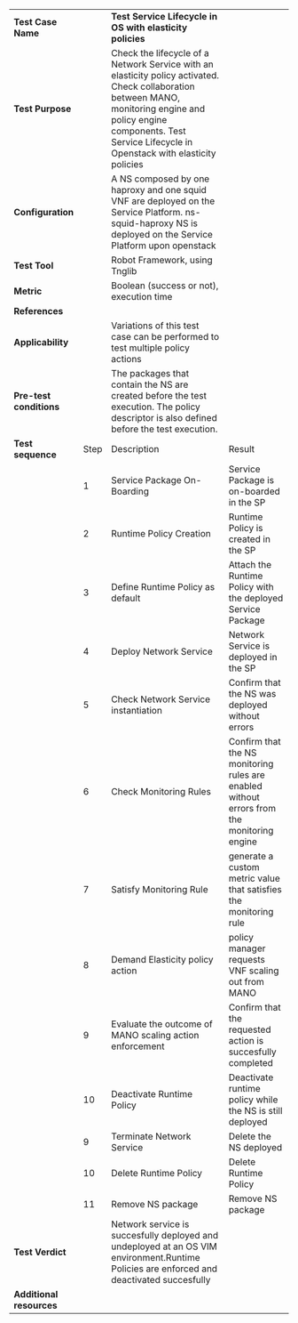 |||||
| :--- | :--- | :--- | :--- |
| __Test Case Name__ | | __Test Service Lifecycle in OS with elasticity policies__ | |
| __Test Purpose__ | | Check the lifecycle of a Network Service with an elasticity policy activated. Check collaboration between MANO, monitoring engine and policy engine components. Test Service Lifecycle in Openstack with elasticity policies| |
| __Configuration__ | | A NS composed by one haproxy and one squid VNF are deployed on the Service Platform. ns-squid-haproxy NS is deployed on the Service Platform upon openstack| |
| __Test Tool__ | | Robot Framework, using Tnglib | |
| __Metric__ | | Boolean (success or not), execution time | |
| __References__ | |  | |
| __Applicability__ | | Variations of this test case can be performed to test multiple policy actions  | |
| __Pre-test conditions__ | | The packages that contain the NS are created before the test execution. The policy descriptor is also defined before the test execution.| |
| __Test sequence__ | Step | Description | Result |
| | 1 | Service Package On-Boarding | Service Package is on-boarded in the SP|
| | 2 | Runtime Policy Creation | Runtime Policy is created in the SP |
| | 3 | Define Runtime Policy as default | Attach the Runtime Policy with the deployed Service Package |
| | 4 | Deploy Network Service | Network Service is deployed in the SP |
| | 5 | Check Network Service instantiation | Confirm that the NS was deployed without errors |
| | 6 | Check Monitoring Rules | Confirm that the NS monitoring rules are enabled without errors from the monitoring engine |
| | 7 | Satisfy Monitoring Rule | generate a custom metric value that satisfies the monitoring rule |
| | 8 | Demand Elasticity policy action | policy manager requests VNF scaling out from MANO |
| | 9 | Evaluate the outcome of MANO scaling action enforcement | Confirm that the requested action is succesfully completed |
| | 10 | Deactivate Runtime Policy | Deactivate runtime policy while the NS is still deployed |
| | 9 | Terminate Network Service | Delete the NS deployed |
| | 10 | Delete Runtime Policy | Delete Runtime Policy |
| | 11 | Remove NS package | Remove NS package | 
| __Test Verdict__ | | Network service is succesfully deployed and undeployed at an OS VIM environment.Runtime Policies are enforced and deactivated succesfully | |
| __Additional resources__ | | | |

 
